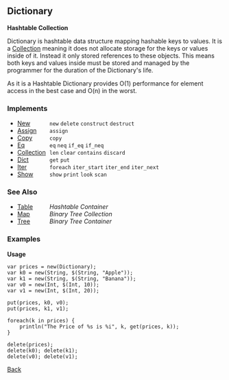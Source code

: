 Dictionary
----------
__Hashtable Collection__

Dictionary is hashtable data structure mapping hashable keys to values. It is a [Collection](/documentation/containers) meaning it does not allocate storage for the keys or values inside of it. Instead it only stored references to these objects. This means both keys and values inside must be stored and managed by the programmer for the duration of the Dictionary's life.

As it is a Hashtable Dictionary provides O(1) performance for element access in the best case and O(n) in the worst.



### Implements

* <span style="width:75px; float:left;">[New](new)</span> `new` `delete` `construct` `destruct`
* <span style="width:75px; float:left;">[Assign](assign)</span> `assign`
* <span style="width:75px; float:left;">[Copy](copy)</span> `copy`
* <span style="width:75px; float:left;">[Eq](eq)</span> `eq` `neq` `if_eq` `if_neq`
* <span style="width:75px; float:left;">[Collection](collection)</span> `len` `clear` `contains` `discard`
* <span style="width:75px; float:left;">[Dict](dict)</span> `get` `put`
* <span style="width:75px; float:left;">[Iter](iter)</span> `foreach` `iter_start` `iter_end` `iter_next`
* <span style="width:75px; float:left;">[Show](show)</span> `show` `print` `look` `scan`


### See Also

* <span style="width:75px; float:left;">[Table](table)</span> _Hashtable Container_
* <span style="width:75px; float:left;">[Map](map)</span> _Binary Tree Collection_
* <span style="width:75px; float:left;">[Tree](tree)</span> _Binary Tree Container_


### Examples

__Usage__
    
    var prices = new(Dictionary);
    var k0 = new(String, $(String, "Apple"));
    var k1 = new(String, $(String, "Banana"));
    var v0 = new(Int, $(Int, 10));
    var v1 = new(Int, $(Int, 20));
    
    put(prices, k0, v0);
    put(prices, k1, v1);
    
    foreach(k in prices) {
        println("The Price of %s is %i", k, get(prices, k));
    }
    
    delete(prices);
    delete(k0); delete(k1);
    delete(v0); delete(v1);

[Back](/documentation)
